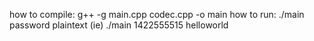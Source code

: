 how to compile: g++ -g main.cpp codec.cpp -o main
how to run: ./main password plaintext
(ie) ./main 1422555515 helloworld
